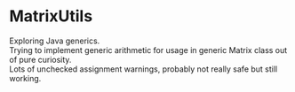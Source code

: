 # MatrixUtils
Exploring Java generics.  
Trying to implement generic arithmetic for usage in generic Matrix class out of pure curiosity.  
Lots of unchecked assignment warnings, probably not really safe but still working.
